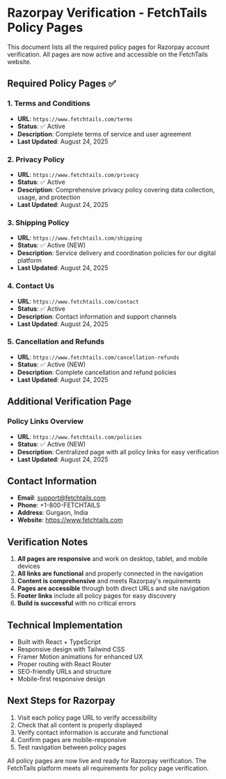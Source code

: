 # Razorpay Verification - FetchTails Policy Pages

This document lists all the required policy pages for Razorpay account verification. All pages are now active and accessible on the FetchTails website.

## Required Policy Pages ✅

### 1. Terms and Conditions
- **URL**: `https://www.fetchtails.com/terms`
- **Status**: ✅ Active
- **Description**: Complete terms of service and user agreement
- **Last Updated**: August 24, 2025

### 2. Privacy Policy
- **URL**: `https://www.fetchtails.com/privacy`
- **Status**: ✅ Active
- **Description**: Comprehensive privacy policy covering data collection, usage, and protection
- **Last Updated**: August 24, 2025

### 3. Shipping Policy
- **URL**: `https://www.fetchtails.com/shipping`
- **Status**: ✅ Active (NEW)
- **Description**: Service delivery and coordination policies for our digital platform
- **Last Updated**: August 24, 2025

### 4. Contact Us
- **URL**: `https://www.fetchtails.com/contact`
- **Status**: ✅ Active
- **Description**: Contact information and support channels
- **Last Updated**: August 24, 2025

### 5. Cancellation and Refunds
- **URL**: `https://www.fetchtails.com/cancellation-refunds`
- **Status**: ✅ Active (NEW)
- **Description**: Complete cancellation and refund policies
- **Last Updated**: August 24, 2025

## Additional Verification Page

### Policy Links Overview
- **URL**: `https://www.fetchtails.com/policies`
- **Status**: ✅ Active (NEW)
- **Description**: Centralized page with all policy links for easy verification
- **Last Updated**: August 24, 2025

## Contact Information

- **Email**: support@fetchtails.com
- **Phone**: +1-800-FETCHTAILS
- **Address**: Gurgaon, India
- **Website**: https://www.fetchtails.com

## Verification Notes

1. **All pages are responsive** and work on desktop, tablet, and mobile devices
2. **All links are functional** and properly connected in the navigation
3. **Content is comprehensive** and meets Razorpay's requirements
4. **Pages are accessible** through both direct URLs and site navigation
5. **Footer links** include all policy pages for easy discovery
6. **Build is successful** with no critical errors

## Technical Implementation

- Built with React + TypeScript
- Responsive design with Tailwind CSS
- Framer Motion animations for enhanced UX
- Proper routing with React Router
- SEO-friendly URLs and structure
- Mobile-first responsive design

## Next Steps for Razorpay

1. Visit each policy page URL to verify accessibility
2. Check that all content is properly displayed
3. Verify contact information is accurate and functional
4. Confirm pages are mobile-responsive
5. Test navigation between policy pages

All policy pages are now live and ready for Razorpay verification. The FetchTails platform meets all requirements for policy page verification.

